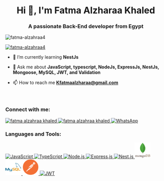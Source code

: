 
<h1 align="center">Hi 👋, I'm Fatma Alzharaa Khaled</h1>
<h3 align="center">A passionate Back-End developer from Egypt</h3>

<p align="left"> <img src="https://komarev.com/ghpvc/?username=fatma-alzahraa4&label=Profile%20views&color=0e75b6&style=flat" alt="fatma-alzahraa4" /> </p>

<p align="left"> <a href="https://github.com/ryo-ma/github-profile-trophy"><img src="https://github-profile-trophy.vercel.app/?username=fatma-alzahraa4" alt="fatma-alzahraa4" /></a> </p>

- 🌱 I’m currently learning **NestJs**

- 💬 Ask me about **JavaScript, typescript, NodeJs, ExpressJs, NestJs, Mongoose, MySQL, JWT, and Validation**

- 📫 How to reach me **Kfatmaalzharaa@gmail.com**
<p style="text-align: center; margin: 20px 0;"><img align="center" src="https://i.pinimg.com/originals/6b/57/87/6b5787ff3501f9a45afdade14b9d48bd.gif" style="width: 20%; " alt="" /></p>

<h3 >Connect with me:</h3>
<p style="margin-top: 10px;">
  <a href="https://www.linkedin.com/in/fatma-alzahraa-khaled-35a584246" target="blank" >
    <img src="https://upload.wikimedia.org/wikipedia/commons/c/ca/LinkedIn_logo_initials.png" alt="fatma alzahraa khaled" height="40" width="40"/>
  </a>
  <a href="mailto:kfatmaalzharaa@gmail.com" target="_blank">
    <img src="https://img.icons8.com/?size=100&id=qyRpAggnV0zH&format=png&color=000000" alt="fatma alzahraa khaled" height="40" width="40"/>
  </a>
  <a href="https://wa.me/201024929063" target="_blank">
    <img src="https://img.icons8.com/?size=100&id=16713&format=png&color=000000" alt="WhatsApp" height="50" width="50"/>
  </a>
  
</p>


<h3 align="left">Languages and Tools:</h3>
<p align="left">
  <a href="https://developer.mozilla.org/en-US/docs/Web/JavaScript" target="_blank" rel="noreferrer">
    <img src="https://img.icons8.com/?size=100&id=PXTY4q2Sq2lG&format=png&color=000000" alt="JavaScript" width="50" height="50" />
  </a>
  <a href="https://www.typescriptlang.org/" target="_blank" rel="noreferrer">
    <img src="https://img.icons8.com/?size=100&id=uJM6fQYqDaZK&format=png&color=000000" alt="TypeScript" width="50" height="50" />
  </a>
  <a href="https://nodejs.org/" target="_blank" rel="noreferrer">
    <img src="https://img.icons8.com/?size=100&id=54087&format=png&color=000000" alt="Node.js" width="50" height="50" />
  </a>
  <a href="https://expressjs.com/" target="_blank" rel="noreferrer">
    <img src="https://img.icons8.com/?size=100&id=WNoJgbzDr3i2&format=png&color=000000" alt="Express.js" width="50" height="50" />
  </a>
  <a href="https://nestjs.com/" target="_blank" rel="noreferrer">
    <img src="https://img.icons8.com/?size=100&id=9ESZMOeUioJS&format=png&color=000000" alt="Nest.js" width="50" height="50" />
  </a>
  <a href="https://www.mongodb.com/" target="_blank" rel="noreferrer">
    <img src="https://raw.githubusercontent.com/devicons/devicon/master/icons/mongodb/mongodb-original-wordmark.svg" alt="MongoDB" width="50" height="50" />
  </a>
  <a href="https://www.mysql.com/" target="_blank" rel="noreferrer">
    <img src="https://raw.githubusercontent.com/devicons/devicon/master/icons/mysql/mysql-original-wordmark.svg" alt="MySQL" width="50" height="50" />
  </a>
  <a href="https://www.postman.com/" target="_blank" rel="noreferrer">
    <img src="https://raw.githubusercontent.com/devicons/devicon/master/icons/postman/postman-original.svg" alt="Postman" width="50" height="50" />
  </a>
  <a href="https://jwt.io/" target="_blank" rel="noreferrer">
    <img src="https://img.icons8.com/?size=100&id=rHpveptSuwDz&format=png&color=000000" alt="JWT" width="50" height="50" />
  </a>
</p>
